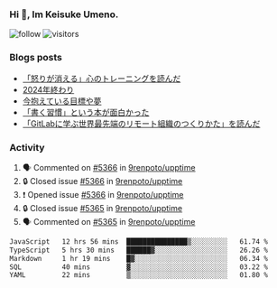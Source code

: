 ### Hi 👋, Im Keisuke Umeno.

<!--
**9renpoto/9renpoto** is a ✨ _special_ ✨ repository because its `README.md` (this file) appears on your GitHub profile.

Here are some ideas to get you started:

- 🔭 I’m currently working on ...
- 🌱 I’m currently learning ...
- 👯 I’m looking to collaborate on ...
- 🤔 I’m looking for help with ...
- 💬 Ask me about ...
- 📫 How to reach me: ...
- 😄 Pronouns: ...
- ⚡ Fun fact: ...
-->

![follow](https://img.shields.io/github/followers/9renpoto?label=Follow&style=social)
![visitors](https://komarev.com/ghpvc/?username=9renpoto&label=Profile%20views&color=0e75b6&style=flat)

### Blogs posts

<!-- BLOG-POST-LIST:START -->
- [「怒りが消える」心のトレーニングを読んだ](https://9renpoto.win/entry/2025/02/01/anger-management)
- [2024年終わり](https://9renpoto.win/entry/2024/12/31/2024-end)
- [今抱えている目標や夢](https://9renpoto.win/entry/2024/12/02/objective)
- [「書く習慣」という本が面白かった](https://9renpoto.win/entry/2024/11/11/leave_a_feeling_sad)
- [「GitLabに学ぶ世界最先端のリモート組織のつくりかた」を読んだ](https://9renpoto.win/entry/2024/09/10/remote_organization)
<!-- BLOG-POST-LIST:END -->

### Activity

<!--START_SECTION:activity-->
1. 🗣 Commented on [#5366](https://github.com/9renpoto/upptime/issues/5366#issuecomment-2636600168) in [9renpoto/upptime](https://github.com/9renpoto/upptime)
2. 🔒 Closed issue [#5366](https://github.com/9renpoto/upptime/issues/5366) in [9renpoto/upptime](https://github.com/9renpoto/upptime)
3. ❗ Opened issue [#5366](https://github.com/9renpoto/upptime/issues/5366) in [9renpoto/upptime](https://github.com/9renpoto/upptime)
4. 🔒 Closed issue [#5365](https://github.com/9renpoto/upptime/issues/5365) in [9renpoto/upptime](https://github.com/9renpoto/upptime)
5. 🗣 Commented on [#5365](https://github.com/9renpoto/upptime/issues/5365#issuecomment-2636511791) in [9renpoto/upptime](https://github.com/9renpoto/upptime)
<!--END_SECTION:activity-->

<!--START_SECTION:waka-->

```txt
JavaScript   12 hrs 56 mins  ███████████████▒░░░░░░░░░   61.74 %
TypeScript   5 hrs 30 mins   ██████▓░░░░░░░░░░░░░░░░░░   26.26 %
Markdown     1 hr 19 mins    █▓░░░░░░░░░░░░░░░░░░░░░░░   06.34 %
SQL          40 mins         ▓░░░░░░░░░░░░░░░░░░░░░░░░   03.22 %
YAML         22 mins         ▒░░░░░░░░░░░░░░░░░░░░░░░░   01.80 %
```

<!--END_SECTION:waka-->

